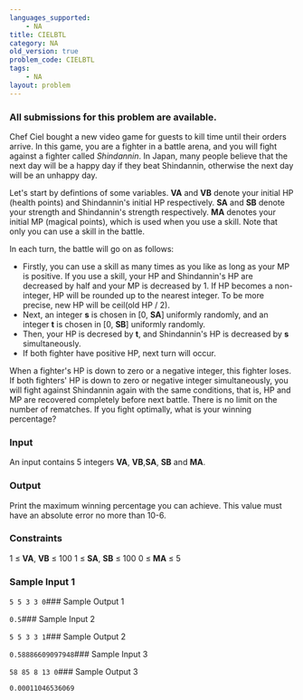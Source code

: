 ```yaml
---
languages_supported:
    - NA
title: CIELBTL
category: NA
old_version: true
problem_code: CIELBTL
tags:
    - NA
layout: problem
---
```

###  All submissions for this problem are available. 

Chef Ciel bought a new video game for guests to kill time until their orders arrive. In this game, you are a fighter in a battle arena, and you will fight against a fighter called _Shindannin_. In Japan, many people believe that the next day will be a happy day if they beat Shindannin, otherwise the next day will be an unhappy day.

Let's start by defintions of some variables. **VA** and **VB** denote your initial HP (health points) and Shindannin's initial HP respectively. **SA** and **SB** denote your strength and Shindannin's strength respectively. **MA** denotes your initial MP (magical points), which is used when you use a skill. Note that only you can use a skill in the battle.

In each turn, the battle will go on as follows:

- Firstly, you can use a skill as many times as you like as long as your MP is positive. If you use a skill, your HP and Shindannin's HP are decreased by half and your MP is decreased by 1. If HP becomes a non-integer, HP will be rounded up to the nearest integer. To be more precise, new HP will be ceil(old HP / 2).
- Next, an integer **s** is chosen in \[0, **SA**\] uniformly randomly, and an integer **t** is chosen in \[0, **SB**\] uniformly randomly.
- Then, your HP is decresed by **t**, and Shindannin's HP is decreased by **s** simultaneously.
- If both fighter have positive HP, next turn will occur.

When a fighter's HP is down to zero or a negative integer, this fighter loses. If both fighters' HP is down to zero or negative integer simultaneously, you will fight against Shindannin again with the same conditions, that is, HP and MP are recovered completely before next battle. There is no limit on the number of rematches. If you fight optimally, what is your winning percentage?

### Input

An input contains 5 integers **VA**, **VB**,**SA**, **SB** and **MA**.

### Output

Print the maximum winning percentage you can achieve. This value must have an absolute error no more than 10-6.

### Constraints

1 ≤ **VA**, **VB** ≤ 100
 1 ≤ **SA**, **SB** ≤ 100
 0 ≤ **MA** ≤ 5

### Sample Input 1

`5 5 3 3 0`### Sample Output 1

`0.5`### Sample Input 2

`5 5 3 3 1`### Sample Output 2

`0.58886609097948`### Sample Input 3

`58 85 8 13 0`### Sample Output 3

`0.00011046536069`
